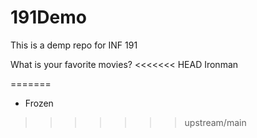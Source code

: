 # 191Demo

This is a demp repo for INF 191

What is your favorite movies?
<<<<<<< HEAD
Ironman

=======
- Frozen
>>>>>>> upstream/main
